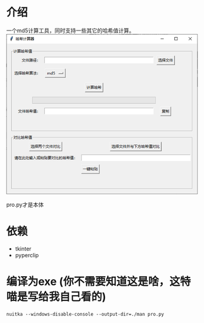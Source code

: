 # 介绍
一个md5计算工具，同时支持一些其它的哈希值计算。  
![主界面截图](./img/giao.PNG)
 
pro.py才是本体
# 依赖
- tkinter
- pyperclip
# 编译为exe (你不需要知道这是啥，这特喵是写给我自己看的)
```
nuitka --windows-disable-console --output-dir=./man pro.py  
```
